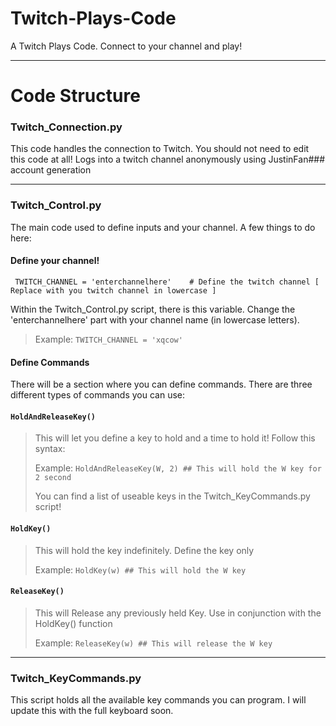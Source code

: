 # Twitch-Plays-Code
A Twitch Plays Code. Connect to your channel and play! 

_____________________
# Code Structure

### Twitch_Connection.py
This code handles the connection to Twitch. You should not need to edit this code at all! Logs into a twitch channel anonymously using JustinFan### account generation
_____________________
### Twitch_Control.py
The main code used to define inputs and your channel. A few things to do here:

#### Define your channel! 
``` TWITCH_CHANNEL = 'enterchannelhere'    # Define the twitch channel [ Replace with you twitch channel in lowercase ]```

Within the Twitch_Control.py script, there is this variable. Change the 'enterchannelhere' part with your channel name (in lowercase letters). 

> Example: ``` TWITCH_CHANNEL = 'xqcow' ```

#### Define Commands

There will be a section where you can define commands. There are three different types of commands you can use:
#### ```HoldAndReleaseKey()```
> This will let you define a key to hold and a time to hold it! Follow this syntax:
> 
> Example: ```HoldAndReleaseKey(W, 2) ## This will hold the W key for 2 second```
> 
> You can find a list of useable keys in the Twitch_KeyCommands.py script!
#### ```HoldKey()```
> This will hold the key indefinitely. Define the key only
> 
> Example: ```HoldKey(w) ## This will hold the W key```
#### ```ReleaseKey()```
> This will Release any previously held Key. Use in conjunction with the HoldKey() function
>
> Example: ```ReleaseKey(w) ## This will release the W key```

_____________________
### Twitch_KeyCommands.py
This script holds all the available key commands you can program. I will update this with the full keyboard soon. 
